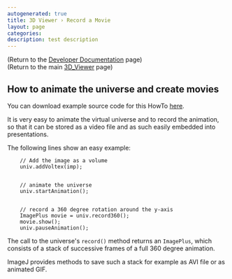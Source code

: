 ```yaml
---
autogenerated: true
title: 3D Viewer › Record a Movie
layout: page
categories: 
description: test description
---
```


(Return to the [Developer Documentation](/plugins/3d-viewer/developer-documentation) page)  
(Return to the main [3D\_Viewer](/plugins/3d-viewer) page)

How to animate the universe and create movies
---------------------------------------------

You can download example source code for this HowTo [here](/plugins/3d-viewer/example-code).

It is very easy to animate the virtual universe and to record the animation, so that it can be stored as a video file and as such easily embedded into presentations.

The following lines show an easy example:

        // Add the image as a volume
        univ.addVoltex(imp);


        // animate the universe
        univ.startAnimation();


        // record a 360 degree rotation around the y-axis
        ImagePlus movie = univ.record360();
        movie.show();
        univ.pauseAnimation();

The call to the universe's `record()` method returns an `ImagePlus`, which consists of a stack of successive frames of a full 360 degree animation.

ImageJ provides methods to save such a stack for example as AVI file or as animated GIF.
